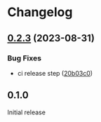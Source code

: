 # Changelog

## [0.2.3](https://github.com/dhensby/silverstripe-masquerade/compare/v0.2.2...v0.2.3) (2023-08-31)


### Bug Fixes

* ci release step ([20b03c0](https://github.com/dhensby/silverstripe-masquerade/commit/20b03c059693e28e8e63618ba27ce1289193d7a0))

## 0.1.0

Initial release
